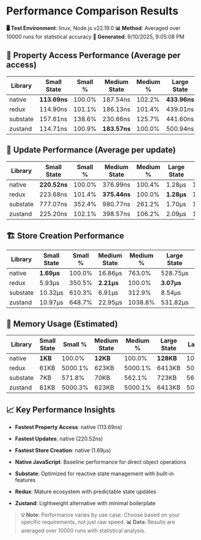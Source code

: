 # Performance Comparison Results

**🖥️ Test Environment**: linux, Node.js v22.19.0
**📊 Method**: Averaged over 10000 runs for statistical accuracy
**📅 Generated**: 9/10/2025, 9:05:08 PM

## 🎯 Property Access Performance (Average per access)

| Library | Small State | Small % | Medium State | Medium % | Large State | Large % |
|---------|-------------|---------|--------------|----------|-------------|---------|
| native | **113.69ns** | 100.0% | 187.54ns | 102.2% | **433.96ns** | 100.0% |
| redux | 114.90ns | 101.1% | 186.13ns | 101.4% | 439.01ns | 101.2% |
| substate | 157.61ns | 138.6% | 230.66ns | 125.7% | 441.60ns | 101.8% |
| zustand | 114.71ns | 100.9% | **183.57ns** | 100.0% | 500.94ns | 115.4% |

## 🔄 Update Performance (Average per update)

| Library | Small State | Small % | Medium State | Medium % | Large State | Large % |
|---------|-------------|---------|--------------|----------|-------------|---------|
| native | **220.52ns** | 100.0% | 376.99ns | 100.4% | 1.28μs | 100.0% |
| redux | 223.68ns | 101.4% | **375.44ns** | 100.0% | **1.28μs** | 100.0% |
| substate | 777.07ns | 352.4% | 980.77ns | 261.2% | 1.70μs | 132.9% |
| zustand | 225.20ns | 102.1% | 398.57ns | 106.2% | 2.09μs | 163.3% |

## 🏗️ Store Creation Performance

| Library | Small State | Small % | Medium State | Medium % | Large State | Large % |
|---------|-------------|---------|--------------|----------|-------------|---------|
| native | **1.69μs** | 100.0% | 16.86μs | 763.0% | 528.75μs | 17225.0% |
| redux | 5.93μs | 350.5% | **2.21μs** | 100.0% | **3.07μs** | 100.0% |
| substate | 10.32μs | 610.3% | 6.91μs | 312.9% | 8.54μs | 278.2% |
| zustand | 10.97μs | 648.7% | 22.95μs | 1038.8% | 531.82μs | 17324.9% |

## 🧠 Memory Usage (Estimated)

| Library | Small State | Small % | Medium State | Medium % | Large State | Large % |
|---------|-------------|---------|--------------|----------|-------------|---------|
| native | **1KB** | 100.0% | **12KB** | 100.0% | **128KB** | 100.0% |
| redux | 61KB | 5000.1% | 623KB | 5000.1% | 6413KB | 5000.0% |
| substate | 7KB | 571.8% | 70KB | 562.1% | 723KB | 563.7% |
| zustand | 61KB | 5000.3% | 623KB | 5000.1% | 6413KB | 5000.0% |

## 📈 Key Performance Insights

- **Fastest Property Access**: native (113.69ns)
- **Fastest Updates**: native (220.52ns)
- **Fastest Store Creation**: native (1.69μs)

- **Native JavaScript**: Baseline performance for direct object operations
- **Substate**: Optimized for reactive state management with built-in features
- **Redux**: Mature ecosystem with predictable state updates
- **Zustand**: Lightweight alternative with minimal boilerplate

> **💡 Note**: Performance varies by use case. Choose based on your specific requirements, not just raw speed.
> **📊 Data**: Results are averaged over 10000 runs with statistical analysis.
